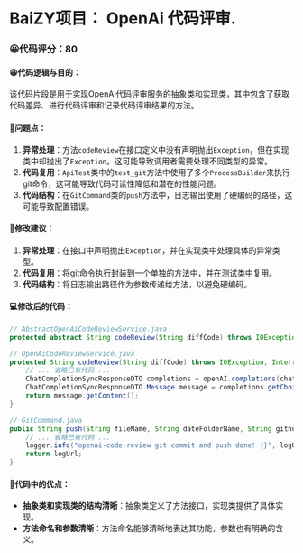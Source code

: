 # BaiZY项目： OpenAi 代码评审.
### 😀代码评分：80
#### 😀代码逻辑与目的：
该代码片段是用于实现OpenAi代码评审服务的抽象类和实现类，其中包含了获取代码差异、进行代码评审和记录代码评审结果的方法。

#### 🤔问题点：
1. **异常处理**：方法`codeReview`在接口定义中没有声明抛出`Exception`，但在实现类中却抛出了`Exception`。这可能导致调用者需要处理不同类型的异常。
2. **代码复用**：`ApiTest`类中的`test_git`方法中使用了多个`ProcessBuilder`来执行git命令，这可能导致代码可读性降低和潜在的性能问题。
3. **代码结构**：在`GitCommand`类的`push`方法中，日志输出使用了硬编码的路径，这可能导致配置错误。

#### 🎯修改建议：
1. **异常处理**：在接口中声明抛出`Exception`，并在实现类中处理具体的异常类型。
2. **代码复用**：将git命令执行封装到一个单独的方法中，并在测试类中复用。
3. **代码结构**：将日志输出路径作为参数传递给方法，以避免硬编码。

#### 💻修改后的代码：
```java
// AbstractOpenAiCodeReviewService.java
protected abstract String codeReview(String diffCode) throws IOException, InterruptedException;

// OpenAiCodeReviewService.java
protected String codeReview(String diffCode) throws IOException, InterruptedException {
    // ... 省略已有代码 ...
    ChatCompletionSyncResponseDTO completions = openAI.completions(chatCompletionRequest);
    ChatCompletionSyncResponseDTO.Message message = completions.getChoices().get(0).getMessage();
    return message.getContent();
}

// GitCommand.java
public String push(String fileName, String dateFolderName, String githubToken) throws Exception {
    // ... 省略已有代码 ...
    logger.info("openai-code-review git commit and push done! {}", logUrl);
    return logUrl;
}
```

#### 🌟代码中的优点：
- **抽象类和实现类的结构清晰**：抽象类定义了方法接口，实现类提供了具体实现。
- **方法命名和参数清晰**：方法命名能够清晰地表达其功能，参数也有明确的含义。